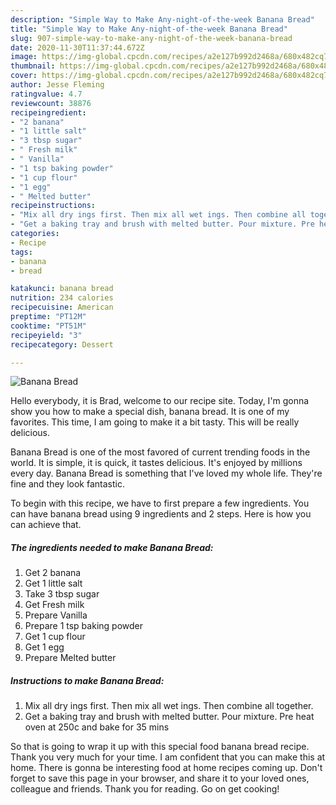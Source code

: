 ```yaml
---
description: "Simple Way to Make Any-night-of-the-week Banana Bread"
title: "Simple Way to Make Any-night-of-the-week Banana Bread"
slug: 907-simple-way-to-make-any-night-of-the-week-banana-bread
date: 2020-11-30T11:37:44.672Z
image: https://img-global.cpcdn.com/recipes/a2e127b992d2468a/680x482cq70/banana-bread-recipe-main-photo.jpg
thumbnail: https://img-global.cpcdn.com/recipes/a2e127b992d2468a/680x482cq70/banana-bread-recipe-main-photo.jpg
cover: https://img-global.cpcdn.com/recipes/a2e127b992d2468a/680x482cq70/banana-bread-recipe-main-photo.jpg
author: Jesse Fleming
ratingvalue: 4.7
reviewcount: 38876
recipeingredient:
- "2 banana"
- "1 little salt"
- "3 tbsp sugar"
- " Fresh milk"
- " Vanilla"
- "1 tsp baking powder"
- "1 cup flour"
- "1 egg"
- " Melted butter"
recipeinstructions:
- "Mix all dry ings first. Then mix all wet ings. Then combine all together."
- "Get a baking tray and brush with melted butter. Pour mixture. Pre heat oven at 250c and bake for 35 mins"
categories:
- Recipe
tags:
- banana
- bread

katakunci: banana bread 
nutrition: 234 calories
recipecuisine: American
preptime: "PT12M"
cooktime: "PT51M"
recipeyield: "3"
recipecategory: Dessert

---
```



![Banana Bread](https://img-global.cpcdn.com/recipes/a2e127b992d2468a/680x482cq70/banana-bread-recipe-main-photo.jpg)

Hello everybody, it is Brad, welcome to our recipe site. Today, I'm gonna show you how to make a special dish, banana bread. It is one of my favorites. This time, I am going to make it a bit tasty. This will be really delicious.

Banana Bread is one of the most favored of current trending foods in the world. It is simple, it is quick, it tastes delicious. It's enjoyed by millions every day. Banana Bread is something that I've loved my whole life. They're fine and they look fantastic.




To begin with this recipe, we have to first prepare a few ingredients. You can have banana bread using 9 ingredients and 2 steps. Here is how you can achieve that.

<!--inarticleads1-->

##### The ingredients needed to make Banana Bread:

1. Get 2 banana
1. Get 1 little salt
1. Take 3 tbsp sugar
1. Get  Fresh milk
1. Prepare  Vanilla
1. Prepare 1 tsp baking powder
1. Get 1 cup flour
1. Get 1 egg
1. Prepare  Melted butter




<!--inarticleads2-->

##### Instructions to make Banana Bread:

1. Mix all dry ings first. Then mix all wet ings. Then combine all together.
1. Get a baking tray and brush with melted butter. Pour mixture. Pre heat oven at 250c and bake for 35 mins




So that is going to wrap it up with this special food banana bread recipe. Thank you very much for your time. I am confident that you can make this at home. There is gonna be interesting food at home recipes coming up. Don't forget to save this page in your browser, and share it to your loved ones, colleague and friends. Thank you for reading. Go on get cooking!

